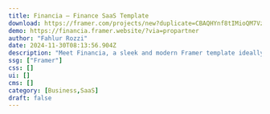 ```yaml
---
title: Financia — Finance SaaS Template
download: https://framer.com/projects/new?duplicate=CBAQHYnf8tIMioQM7VzC&via=propartner&duplicateType=siteTemplate
demo: https://financia.framer.website/?via=propartner
author: "Fahlur Rozzi"
date: 2024-11-30T08:13:56.904Z
description: "Meet Financia, a sleek and modern Framer template ideally tailored for Financial and SaaS websites. Financia delivers a standout, seamless user experience. Build your website quickly, in days, not weeks!"
ssg: ["Framer"]
css: []
ui: []
cms: []
category: [Business,SaaS]
draft: false
---
```

